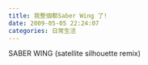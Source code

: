 ```yaml
---
title: 我整個都Saber Wing 了!
date: 2009-05-05 22:24:07
categories: 日常生活
---
```


  
  
  
SABER WING (satellite silhouette remix)  
  
  